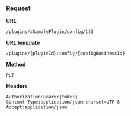 ### Request

**URL**

`/plugins/aSamplePlugin/config/133`

**URL template**

`/plugins/{pluginId}/config/{configBusinessId}`

**Method**

`PUT`

**Headers**

`Authorization:Bearer{token}`  
`Content-Type:application/json;charset=UTF-8`  
`Accept:application/json`  
